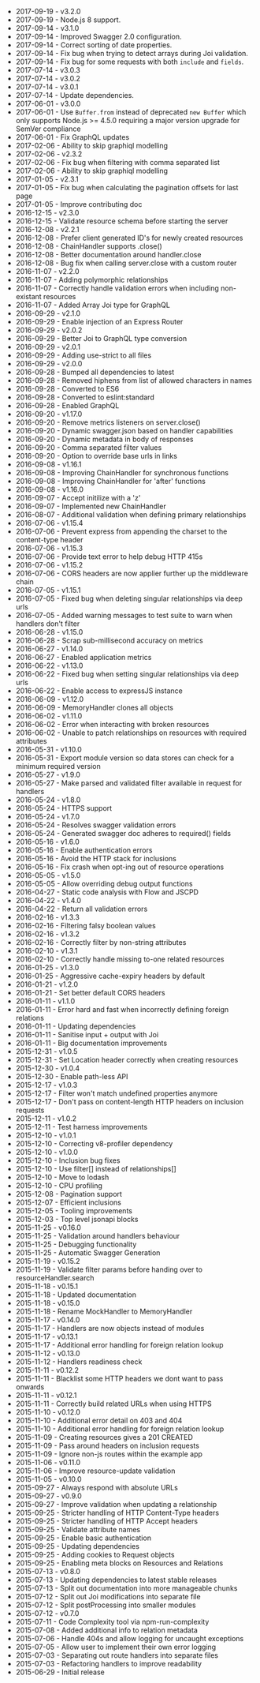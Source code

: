 - 2017-09-19 - v3.2.0
- 2017-09-19 - Node.js 8 support.
- 2017-09-14 - v3.1.0
- 2017-09-14 - Improved Swagger 2.0 configuration.
- 2017-09-14 - Correct sorting of date properties.
- 2017-09-14 - Fix bug when trying to detect arrays during Joi validation.
- 2017-09-14 - Fix bug for some requests with both `include` and `fields`.
- 2017-07-14 - v3.0.3
- 2017-07-14 - v3.0.2
- 2017-07-14 - v3.0.1
- 2017-07-14 - Update dependencies.
- 2017-06-01 - v3.0.0
- 2017-06-01 - Use `Buffer.from` instead of deprecated `new Buffer` which only supports Node.js >= 4.5.0 requiring a major version upgrade for SemVer compliance
- 2017-06-01 - Fix GraphQL updates
- 2017-02-06 - Ability to skip graphiql modelling
- 2017-02-06 - v2.3.2
- 2017-02-06 - Fix bug when filtering with comma separated list
- 2017-02-06 - Ability to skip graphiql modelling
- 2017-01-05 - v2.3.1
- 2017-01-05 - Fix bug when calculating the pagination offsets for last page
- 2017-01-05 - Improve contributing doc
- 2016-12-15 - v2.3.0
- 2016-12-15 - Validate resource schema before starting the server
- 2016-12-08 - v2.2.1
- 2016-12-08 - Prefer client generated ID's for newly created resources
- 2016-12-08 - ChainHandler supports .close()
- 2016-12-08 - Better documentation around handler.close
- 2016-12-08 - Bug fix when calling server.close with a custom router
- 2016-11-07 - v2.2.0
- 2016-11-07 - Adding polymorphic relationships
- 2016-11-07 - Correctly handle validation errors when including non-existant resources
- 2016-11-07 - Added Array Joi type for GraphQL
- 2016-09-29 - v2.1.0
- 2016-09-29 - Enable injection of an Express Router
- 2016-09-29 - v2.0.2
- 2016-09-29 - Better Joi to GraphQL type conversion
- 2016-09-29 - v2.0.1
- 2016-09-29 - Adding use-strict to all files
- 2016-09-29 - v2.0.0
- 2016-09-28 - Bumped all dependencies to latest
- 2016-09-28 - Removed hiphens from list of allowed characters in names
- 2016-09-28 - Converted to ES6
- 2016-09-28 - Converted to eslint:standard
- 2016-09-28 - Enabled GraphQL
- 2016-09-20 - v1.17.0
- 2016-09-20 - Remove metrics listeners on server.close()
- 2016-09-20 - Dynamic swagger.json based on handler capabilities
- 2016-09-20 - Dynamic metadata in body of responses
- 2016-09-20 - Comma separated filter values
- 2016-09-20 - Option to override base urls in links
- 2016-09-08 - v1.16.1
- 2016-09-08 - Improving ChainHandler for synchronous functions
- 2016-09-08 - Improving ChainHandler for 'after' functions
- 2016-09-08 - v1.16.0
- 2016-09-07 - Accept initilize with a 'z'
- 2016-09-07 - Implemented new ChainHandler
- 2016-08-07 - Additional validation when defining primary relationships
- 2016-07-06 - v1.15.4
- 2016-07-06 - Prevent express from appending the charset to the content-type header
- 2016-07-06 - v1.15.3
- 2016-07-06 - Provide text error to help debug HTTP 415s
- 2016-07-06 - v1.15.2
- 2016-07-06 - CORS headers are now applier further up the middleware chain
- 2016-07-05 - v1.15.1
- 2016-07-05 - Fixed bug when deleting singular relationships via deep urls
- 2016-07-05 - Added warning messages to test suite to warn when handlers don't filter
- 2016-06-28 - v1.15.0
- 2016-06-28 - Scrap sub-millisecond accuracy on metrics
- 2016-06-27 - v1.14.0
- 2016-06-27 - Enabled application metrics
- 2016-06-22 - v1.13.0
- 2016-06-22 - Fixed bug when setting singular relationships via deep urls
- 2016-06-22 - Enable access to expressJS instance
- 2016-06-09 - v1.12.0
- 2016-06-09 - MemoryHandler clones all objects
- 2016-06-02 - v1.11.0
- 2016-06-02 - Error when interacting with broken resources
- 2016-06-02 - Unable to patch relationships on resources with required attributes
- 2016-05-31 - v1.10.0
- 2016-05-31 - Export module version so data stores can check for a minimum required version
- 2016-05-27 - v1.9.0
- 2016-05-27 - Make parsed and validated filter available in request for handlers
- 2016-05-24 - v1.8.0
- 2016-05-24 - HTTPS support
- 2016-05-24 - v1.7.0
- 2016-05-24 - Resolves swagger validation errors
- 2016-05-24 - Generated swagger doc adheres to required() fields
- 2016-05-16 - v1.6.0
- 2016-05-16 - Enable authentication errors
- 2016-05-16 - Avoid the HTTP stack for inclusions
- 2016-05-16 - Fix crash when opt-ing out of resource operations
- 2016-05-05 - v1.5.0
- 2016-05-05 - Allow overriding debug output functions
- 2016-04-27 - Static code analysis with Flow and JSCPD
- 2016-04-22 - v1.4.0
- 2016-04-22 - Return all validation errors
- 2016-02-16 - v1.3.3
- 2016-02-16 - Filtering falsy boolean values
- 2016-02-16 - v1.3.2
- 2016-02-16 - Correctly filter by non-string attributes
- 2016-02-10 - v1.3.1
- 2016-02-10 - Correctly handle missing to-one related resources
- 2016-01-25 - v1.3.0
- 2016-01-25 - Aggressive cache-expiry headers by default
- 2016-01-21 - v1.2.0
- 2016-01-21 - Set better default CORS headers
- 2016-01-11 - v1.1.0
- 2016-01-11 - Error hard and fast when incorrectly defining foreign relations
- 2016-01-11 - Updating dependencies
- 2016-01-11 - Sanitise input + output with Joi
- 2016-01-11 - Big documentation improvements
- 2015-12-31 - v1.0.5
- 2015-12-31 - Set Location header correctly when creating resources
- 2015-12-30 - v1.0.4
- 2015-12-30 - Enable path-less API
- 2015-12-17 - v1.0.3
- 2015-12-17 - Filter won't match undefined properties anymore
- 2015-12-17 - Don't pass on content-length HTTP headers on inclusion requests
- 2015-12-11 - v1.0.2
- 2015-12-11 - Test harness improvements
- 2015-12-10 - v1.0.1
- 2015-12-10 - Correcting v8-profiler dependency
- 2015-12-10 - v1.0.0
- 2015-12-10 - Inclusion bug fixes
- 2015-12-10 - Use filter[] instead of relationships[]
- 2015-12-10 - Move to lodash
- 2015-12-10 - CPU profiling
- 2015-12-08 - Pagination support
- 2015-12-07 - Efficient inclusions
- 2015-12-05 - Tooling improvements
- 2015-12-03 - Top level jsonapi blocks
- 2015-11-25 - v0.16.0
- 2015-11-25 - Validation around handlers behaviour
- 2015-11-25 - Debugging functionality
- 2015-11-25 - Automatic Swagger Generation
- 2015-11-19 - v0.15.2
- 2015-11-19 - Validate filter params before handing over to resourceHandler.search
- 2015-11-18 - v0.15.1
- 2015-11-18 - Updated documentation
- 2015-11-18 - v0.15.0
- 2015-11-18 - Rename MockHandler to MemoryHandler
- 2015-11-17 - v0.14.0
- 2015-11-17 - Handlers are now objects instead of modules
- 2015-11-17 - v0.13.1
- 2015-11-17 - Additional error handling for foreign relation lookup
- 2015-11-12 - v0.13.0
- 2015-11-12 - Handlers readiness check
- 2015-11-11 - v0.12.2
- 2015-11-11 - Blacklist some HTTP headers we dont want to pass onwards
- 2015-11-11 - v0.12.1
- 2015-11-11 - Correctly build related URLs when using HTTPS
- 2015-11-10 - v0.12.0
- 2015-11-10 - Additional error detail on 403 and 404
- 2015-11-10 - Additional error handling for foreign relation lookup
- 2015-11-09 - Creating resources gives a 201 CREATED
- 2015-11-09 - Pass around headers on inclusion requests
- 2015-11-09 - Ignore non-js routes within the example app
- 2015-11-06 - v0.11.0
- 2015-11-06 - Improve resource-update validation
- 2015-11-05 - v0.10.0
- 2015-09-27 - Always respond with absolute URLs
- 2015-09-27 - v0.9.0
- 2015-09-27 - Improve validation when updating a relationship
- 2015-09-25 - Stricter handling of HTTP Content-Type headers
- 2015-09-25 - Stricter handling of HTTP Accept headers
- 2015-09-25 - Validate attribute names
- 2015-09-25 - Enable basic authentication
- 2015-09-25 - Updating dependencies
- 2015-09-25 - Adding cookies to Request objects
- 2015-09-25 - Enabling meta blocks on Resources and Relations
- 2015-07-13 - v0.8.0
- 2015-07-13 - Updating dependencies to latest stable releases
- 2015-07-13 - Split out documentation into more manageable chunks
- 2015-07-12 - Split out Joi modifications into separate file
- 2015-07-12 - Split postProcessing into smaller modules
- 2015-07-12 - v0.7.0
- 2015-07-11 - Code Complexity tool via npm-run-complexity
- 2015-07-08 - Added additional info to relation metadata
- 2015-07-06 - Handle 404s and allow logging for uncaught exceptions
- 2015-07-05 - Allow user to implement their own error logging
- 2015-07-03 - Separating out route handlers into separate files
- 2015-07-03 - Refactoring handlers to improve readability
- 2015-06-29 - Initial release
